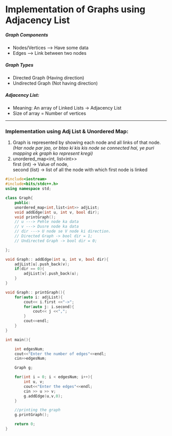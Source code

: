 <h1>Implementation of Graphs using Adjacency List</h1>

<h5>Graph Components</h5>
<ul>
<li>Nodes/Vertices --> Have some data</li>
<li>Edges --> Link between two nodes</li>
</ul>
<h5>Graph Types</h5>
<ul>
  <li>Directed Graph (Having direction)</li>
  <li>Undirected Graph (Not having direction)</li>
</ul>

<h5>Adjacency List:</h5>
<ul>
  <li>Meaning: An array of Linked Lists -> Adjacency List</li>
  <li>Size of array = Number of vertices</li>
</ul> <hr>
<h3>Implementation using Adj List & Unordered Map:</h3>
<ol>
  <li>Graph is represented by showing each node and all links of that node.<br>
<i>(Har node par jao, or btao ki kis kis node se connected hai, ye puri mapping ek graph ko represent kregi)</i></li>
  <li>unordered_map&lt;int, list&lt;int&gt;&gt; <br>
    first (int) -> Value of node, <br>
    second (list) -> list of all the node with which first node is linked</li>
</ol>

```cpp
#include<iostream>
#include<bits/stdc++.h>
using namespace std;

class Graph{
    public:
    unordered_map<int,list<int>> adjList;
    void addEdge(int u, int v, bool dir);
    void printGraph();
    // u ---> Pehle node ka data
    // v ---> Dusre node ka data
    // dir ---> U node se V node ki direction.
    // Directed Graph -> bool dir = 1;
    // Undirected Graph -> bool dir = 0;

};

void Graph:: addEdge(int u, int v, bool dir){
    adjList[u].push_back(v);
    if(dir == 0){
        adjList[v].push_back(u);
    }
}

void Graph:: printGraph(){
    for(auto i: adjList){
        cout<< i.first <<"->";
        for(auto j: i.second){
            cout<< j <<",";
        }
        cout<<endl;
    }
}

int main(){

    int edgesNum;
    cout<<"Enter the number of edges"<<endl;
    cin>>edgesNum;

    Graph g;

    for(int i = 0; i < edgesNum; i++){
        int u, v;
        cout<<"Enter the edges"<<endl;
        cin >> u >> v;
        g.addEdge(u,v,0);
    }

    //printing the graph
    g.printGraph();

    return 0;
}


```







